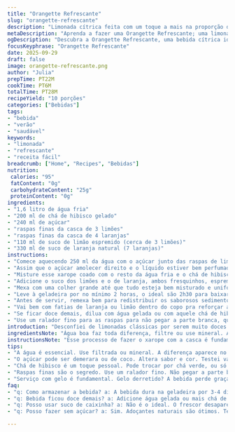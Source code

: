 ```yaml
---
title: "Orangette Refrescante"
slug: "orangette-refrescante"
description: "Limonada cítrica feita com um toque a mais na proporção dos ingredientes; açúcar reduzido um pouco para não ficar enjoativa. No lugar do suco puro de laranja, uso mistura de suco com um pouco de chá de hibisco gelado pra tirar a monotonia. A ideia é captar a essência fresca dos cítricos, com um leve amarguinho do zest, e aquela doçura na medida certa. Ideal para dias quentes, quando a bebida pede ser gelada e frustrar qualquer tentativa de bebida industrializada. Livre de glúten, lactose e ovos; foco vegano. Uma bebida simples, que já testei várias versões até pegar o ponto — um equilíbrio entre acidez e doçura. Use o olho e o paladar pra ajustar açúcar e força do chá. Temperatura e textura, nunca menos que 2h na geladeira."
metaDescription: "Aprenda a fazer uma Orangette Refrescante; uma limonada cítrica com chá de hibisco e equilíbrio perfeito entre doçura e acidez."
ogDescription: "Descubra a Orangette Refrescante, uma bebida cítrica ideal para dias quentes; refrescante e cheia de aromas."
focusKeyphrase: "Orangette Refrescante"
date: 2025-09-29
draft: false
image: orangette-refrescante.png
author: "Julia"
prepTime: PT22M
cookTime: PT6M
totalTime: PT28M
recipeYield: "10 porções"
categories: ["Bebidas"]
tags:
- "bebida"
- "verão"
- "saudável"
keywords:
- "limonada"
- "refrescante"
- "receita fácil"
breadcrumb: ["Home", "Recipes", "Bebidas"]
nutrition: 
 calories: "95"
 fatContent: "0g"
 carbohydrateContent: "25g"
 proteinContent: "0g"
ingredients:
- "1,6 litro de água fria"
- "200 ml de chá de hibisco gelado"
- "240 ml de açúcar"
- "raspas finas da casca de 3 limões"
- "raspas finas da casca de 4 laranjas"
- "110 ml de suco de limão espremido (cerca de 3 limões)"
- "330 ml de suco de laranja natural (7 laranjas)"
instructions:
- "Comece aquecendo 250 ml da água com o açúcar junto das raspas de limão e laranja numa panela pequena. Não deixe ferver demais, só o suficiente pra dissolver tudo e liberar o aroma das cascas. Isso deve tomar uns 5 minutos — o cheiro rola na cozinha e já dá sinal de que tá no ponto."
- "Assim que o açúcar amolecer direito e o líquido estiver bem perfumado, tira do fogo e passa por uma peneira fina para eliminar as casquinhas. Isso evita que a bebida fique amarga por excesso de raspas."
- "Misture esse xarope coado com o resto da água fria e o chá de hibisco, que é o meu toque pessoal. O chá dá uma cor rosada e um leve sabor floral, quebrando a doçura direta. É um plus que pode ser descartado se quiser mais tradicional."
- "Adicione o suco dos limões e o de laranja, ambos fresquinhos, espremidos na hora. Atenção ao cheiro: o cítrico ácido deve se casar com o doce do xarope sem sobrar nem faltar."
- "Mexa com uma colher grande até que tudo esteja bem misturado e uniforme. Verifique visualmente: líquido homogêneo, cor vibrante, sem partículas soltas."
- "Leve à geladeira por no mínimo 2 horas, o ideal são 2h30 para baixar mesmo a temperatura e os aromas se integrarem. Já tentei servir rápido, a bebida fica sem graça, aguada."
- "Antes de servir, remexa bem para redistribuir os saborosos sedimentos que podem depositar no fundo do jarro. Copos com bastante gelo são essenciais, senão perde o charme."
- "Vai bem com fatias de laranja ou limão dentro do copo pra reforçar a aparência e o aroma na hora de beber. Importante: não deixe ferver demais o xarope com as raspas pois pode amargar."
- "Se ficar doce demais, dilua com água gelada ou com aquele chá de hibisco. Caso falte acidez, ajuste com um pouco mais de limão, mas vá com calma para não perder o equilíbrio."
- "Use um ralador fino para as raspas para não pegar a parte branca, que amarga a bebida. Pegou alguma casquinha branca? Corrige com mais açúcar ou chá, senão amarga demais."
introduction: "Desconfiei de limonadas clássicas por serem muito doces ou aguadas, por isso investi em uma versão com equilíbrio que só vem com prática. A raspinha bem medida é o que traz o toque aromático, a base açucarada deve ser controlada para não sobrar nem faltar. Descobri que o toque do chá de hibisco, opcional mas interessante, eleva o frescor com uma cor convidativa. Melhor beber bem gelado, o frescor do cítrico se intensifica e o sabor fica firme sem cansar o paladar. Não poupe tempo na geladeira, é aí que tudo se reúne e fica pronto para surpreender."
ingredientsNote: "Água boa faz toda diferença, filtre ou use mineral. Açúcar pode ser substituído por demerara ou açúcar de coco, cuidado pois mudam a cor e o sabor final. O chá de hibisco é o toque pessoal – pode trocar por chá verde ou simplesmente água se quiser mais tradicional. Sempre raspas finas e sem a parte branca, que amarga. Sucos espremidos na hora; sucos de caixinha jogam contra o sabor fresco e vibrante. Para versões sem açúcar, experimente adoçante natural, como stevia, ajustando a quantidade pois adoçantes têm poder doce diferente. Se quiser aumentar o volume, mantenha as proporções, nunca sacrifique os cítricos pois é o segredo do frescor."
instructionsNote: "Esse processo de fazer o xarope com a casca é fundamental. O aroma vem aqui, e soluçar demais vai amargar. Cuidado com o ponto do fogo, só até dissolver o açúcar; manteiga derretendo na panela seria amiga aqui, mas não rola com cítricos. Coar remove partículas e qualquer impureza que pode azedar. Mistura com água e sucos deve ser feita em recipiente grande para facilitar mexer e integrar sabores. Refrigerar por tempo suficiente é mais importante que pressa. Um toque ao servir para misturar bem traz o frescor à tona, não sirva direto da jarra sem mexer. Ajuste final de açúcares e acidez é questão de gosto, não de receita fixa; escute seu paladar."
tips:
- "A água é essencial. Use filtrada ou mineral. A diferença aparece no sabor. Se puder, evitar água da torneira, pode trazer sabores indesejados."
- "O açúcar pode ser demerara ou de coco. Altera sabor e cor. Testei várias vezes; cada tipo trouxe algo diferente. Controle é a palavra-chave."
- "Chá de hibisco é um toque pessoal. Pode trocar por chá verde, ou só água. Tradicional? Funciona. Mas não tenha medo do hibisco, fica lindo."
- "Raspas finas são o segredo. Use um ralador fino. Não pegar a parte branca. Isso amarga. Erro comum que precisei corrigir várias vezes."
- "Serviço com gelo é fundamental. Gelo derretido? A bebida perde graça. E adicionar fatias de limão ou laranja no copo? Ajuda na aparência."
faq:
- "q: Como armazenar a bebida? a: A bebida dura na geladeira por 3-4 dias. Mas, o frescor vai diminuindo. Sempre bem tampada. Se notar separação, mexa."
- "q: Bebida ficou doce demais? a: Adicione água gelada ou mais chá de hibisco. Não perca a graça. E se falta acidez, mais limão devagar."
- "q: Posso usar suco de caixinha? a: Não é o ideal. O frescor desaparece. Mas em um aperto, funciona. Melhor espremido na hora sempre."
- "q: Posso fazer sem açúcar? a: Sim. Adoçantes naturais são ótimos. Teste stevia ou outro. Mas ajuste a quantidade pois o doce deles varia."

---
```

